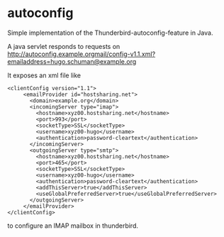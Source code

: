 autoconfig
==========

Simple implementation of the Thunderbird-autoconfig-feature in Java.

A java servlet responds to requests on   
http://autoconfig.example.orgmail/config-v1.1.xml?emailaddress=hugo.schuman@example.org

It exposes an xml file like

    <clientConfig version="1.1">
    	 <emailProvider id="hostsharing.net">
    	   <domain>example.org</domain>
    	   <incomingServer type="imap">
    	     <hostname>xyz00.hostsharing.net</hostname>
    	     <port>993</port>
    	     <socketType>SSL</socketType>
    	     <username>xyz00-hugo</username>
    	     <authentication>password-cleartext</authentication>
    	   </incomingServer>
    	   <outgoingServer type="smtp">
    	     <hostname>xyz00.hostsharing.net</hostname>
    	     <port>465</port>
    	     <socketType>SSL</socketType>
    	     <username>xyz00-hugo</username>
    	     <authentication>password-cleartext</authentication>
    	     <addThisServer>true</addThisServer>
    	     <useGlobalPreferredServer>true</useGlobalPreferredServer>
    	   </outgoingServer>
    	 </emailProvider> 
    </clientConfig>

to configure an IMAP mailbox in thunderbird.
